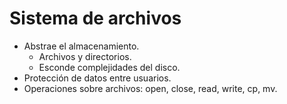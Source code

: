 # Sistema de archivos
- Abstrae el almacenamiento.
	- Archivos y directorios.
	- Esconde complejidades del disco.
- Protección de datos entre usuarios.
- Operaciones sobre archivos: open, close, read, write, cp, mv.